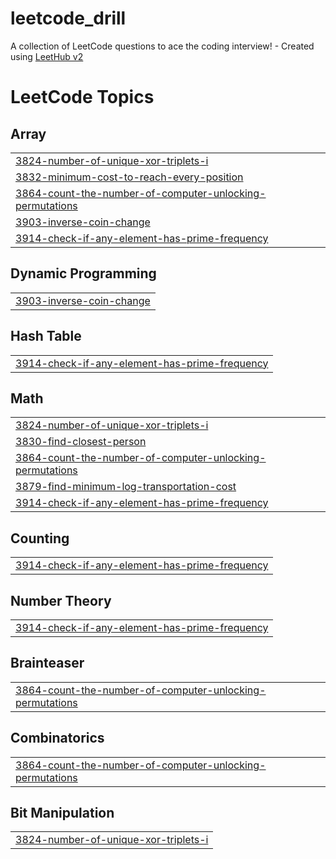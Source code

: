 # leetcode_drill
A collection of LeetCode questions to ace the coding interview! - Created using [LeetHub v2](https://github.com/arunbhardwaj/LeetHub-2.0)

<!---LeetCode Topics Start-->
# LeetCode Topics
## Array
|  |
| ------- |
| [3824-number-of-unique-xor-triplets-i](https://github.com/yubingex007-a11y/leetcode_drill/tree/master/3824-number-of-unique-xor-triplets-i) |
| [3832-minimum-cost-to-reach-every-position](https://github.com/yubingex007-a11y/leetcode_drill/tree/master/3832-minimum-cost-to-reach-every-position) |
| [3864-count-the-number-of-computer-unlocking-permutations](https://github.com/yubingex007-a11y/leetcode_drill/tree/master/3864-count-the-number-of-computer-unlocking-permutations) |
| [3903-inverse-coin-change](https://github.com/yubingex007-a11y/leetcode_drill/tree/master/3903-inverse-coin-change) |
| [3914-check-if-any-element-has-prime-frequency](https://github.com/yubingex007-a11y/leetcode_drill/tree/master/3914-check-if-any-element-has-prime-frequency) |
## Dynamic Programming
|  |
| ------- |
| [3903-inverse-coin-change](https://github.com/yubingex007-a11y/leetcode_drill/tree/master/3903-inverse-coin-change) |
## Hash Table
|  |
| ------- |
| [3914-check-if-any-element-has-prime-frequency](https://github.com/yubingex007-a11y/leetcode_drill/tree/master/3914-check-if-any-element-has-prime-frequency) |
## Math
|  |
| ------- |
| [3824-number-of-unique-xor-triplets-i](https://github.com/yubingex007-a11y/leetcode_drill/tree/master/3824-number-of-unique-xor-triplets-i) |
| [3830-find-closest-person](https://github.com/yubingex007-a11y/leetcode_drill/tree/master/3830-find-closest-person) |
| [3864-count-the-number-of-computer-unlocking-permutations](https://github.com/yubingex007-a11y/leetcode_drill/tree/master/3864-count-the-number-of-computer-unlocking-permutations) |
| [3879-find-minimum-log-transportation-cost](https://github.com/yubingex007-a11y/leetcode_drill/tree/master/3879-find-minimum-log-transportation-cost) |
| [3914-check-if-any-element-has-prime-frequency](https://github.com/yubingex007-a11y/leetcode_drill/tree/master/3914-check-if-any-element-has-prime-frequency) |
## Counting
|  |
| ------- |
| [3914-check-if-any-element-has-prime-frequency](https://github.com/yubingex007-a11y/leetcode_drill/tree/master/3914-check-if-any-element-has-prime-frequency) |
## Number Theory
|  |
| ------- |
| [3914-check-if-any-element-has-prime-frequency](https://github.com/yubingex007-a11y/leetcode_drill/tree/master/3914-check-if-any-element-has-prime-frequency) |
## Brainteaser
|  |
| ------- |
| [3864-count-the-number-of-computer-unlocking-permutations](https://github.com/yubingex007-a11y/leetcode_drill/tree/master/3864-count-the-number-of-computer-unlocking-permutations) |
## Combinatorics
|  |
| ------- |
| [3864-count-the-number-of-computer-unlocking-permutations](https://github.com/yubingex007-a11y/leetcode_drill/tree/master/3864-count-the-number-of-computer-unlocking-permutations) |
## Bit Manipulation
|  |
| ------- |
| [3824-number-of-unique-xor-triplets-i](https://github.com/yubingex007-a11y/leetcode_drill/tree/master/3824-number-of-unique-xor-triplets-i) |
<!---LeetCode Topics End-->